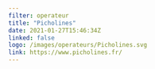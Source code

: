 ```yaml
---
filter: operateur
title: "Picholines"
date: 2021-01-27T15:46:34Z
linked: false
logo: /images/operateurs/Picholines.svg
link: https://www.picholines.fr/
---
```


